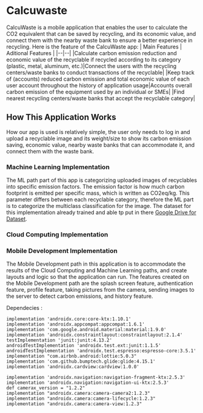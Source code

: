 # Calcuwaste
CalcuWaste is a mobile application that enables the user to calculate the CO2 equivalent that can be saved by recycling, and its economic value, and connect them with the nearby waste bank to ensure a better experience in recycling.
Here is the feature of the CalcuWaste app:
| Main Features | Aditional Features |
|--|--|
|Calculate carbon emission reduction and economic value of the recyclable if recycled according to its category (plastic, metal, aluminum, etc.)|Connect the users with the recycling centers/waste banks to conduct transactions of the recyclable|
|Keep track of (accounts) reduced carbon emission and total economic value of each user account throughout the history of application usage|Accounts overall carbon emission of the equipment used by an individual or SMEs|
|Find nearest recycling centers/waste banks that accept the recyclable category|

## How This Application Works
How our app is used is relatively simple, the user only needs to log in and upload a recyclable image and its weight/size to show its carbon emission saving, economic value, nearby waste banks that can accommodate it, and connect them with the waste bank.

### Machine Learning Implementation
The ML path part of this app is categorizing uploaded images of recyclables into specific emission factors. The emission factor is how much carbon footprint is emitted per specific mass, which is written as CO2eq/kg. This parameter differs between each recyclable category, therefore the ML part is to categorize the multiclass classification for the image. The dataset for this implementation already trained and able tp put in there [Google Drive for Dataset](https://drive.google.com/drive/folders/1wsRu9LGo_YwNcVRxo3rc49i-cNNuURxt?usp=share_link).

### Cloud Computing Implementation

### Mobile Development Implementation
The Mobile Development path in this application is to accommodate the results of the Cloud Computing and Machine Learning paths, and create layouts and logic so that the application can run. The features created on the Mobile Development path are the splash screen feature, authentication feature, profile feature, taking pictures from the camera, sending images to the server to detect carbon emissions, and history feature.

Dependecies :
```
implementation 'androidx.core:core-ktx:1.10.1'
implementation 'androidx.appcompat:appcompat:1.6.1'
implementation 'com.google.android.material:material:1.9.0'
implementation 'androidx.constraintlayout:constraintlayout:2.1.4'
testImplementation 'junit:junit:4.13.2'
androidTestImplementation 'androidx.test.ext:junit:1.1.5'
androidTestImplementation 'androidx.test.espresso:espresso-core:3.5.1'
implementation "com.airbnb.android:lottie:5.0.3"
implementation 'com.github.bumptech.glide:glide:4.15.1'
implementation 'androidx.cardview:cardview:1.0.0'

implementation 'androidx.navigation:navigation-fragment-ktx:2.5.3'
implementation 'androidx.navigation:navigation-ui-ktx:2.5.3'
def camerax_version = "1.2.2"
implementation "androidx.camera:camera-camera2:1.2.3"
implementation "androidx.camera:camera-lifecycle:1.2.3"
implementation "androidx.camera:camera-view:1.2.3"
```


